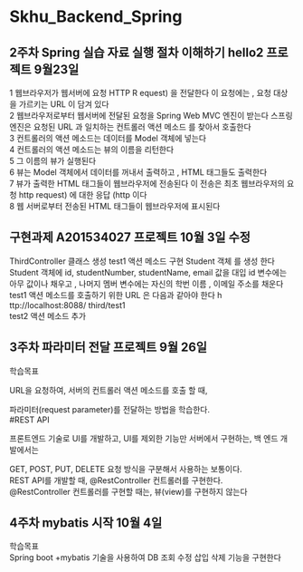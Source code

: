 # Skhu_Backend_Spring
## 2주차 Spring 실습 자료 실행 절차 이해하기 hello2 프로젝트 9월23일
1
웹브라우저가
웹서버에 요청 HTTP R equest) 을 전달한다
이
요청에는 , 요청 대상을 가르키는 URL 이 담겨 있다   
2
웹브라우저로부터
웹서버에 전달된 요청을 Spring Web MVC 엔진이 받는다
스프링
엔진은 요청된 URL 과 일치하는 컨트롤러 액션 메소드 를 찾아서 호출한다  
3
컨트롤러의
액션 메소드는 데이터를 Model 객체에 넣는다  
4
컨트롤러의
액션 메소드는 뷰의 이름을 리턴한다  
5
그
이름의 뷰가 실행된다  
6
뷰는
Model 객체에서 데이터를 꺼내서 출력하고 , HTML 태그들도 출력한다  
7
뷰가
출력한 HTML 태그들이 웹브라우저에 전송된다
이
전송은 최초 웹브라우저의 요청 http request) 에 대한 응답 (http 이다  
8
웹
서버로부터 전송된 HTML 태그들이 웹브라우저에 표시된다
## 구현과제 A201534027 프로젝트 10월 3일 수정
ThirdController 클래스 생성
test1
액션 메소드 구현
Student
객체 를 생성 한다
Student
객체에 id, studentNumber, studentName, email 값을 대입
id 변수에는 아무 값이나 채우고 , 나머지 멤버 변수에는 자신의 학번 이름 , 이메일 주소를 채운다 test1 액션 메소드를 호출하기 위한 URL 은 다음과 같아야 한다
h
ttp://localhost:8088/ third/test1  
test2 액션 메소드 추가 
## 3주차 파라미터 전달 프로젝트 9월 26일  
학습목표

URL을 요청하여, 서버의 컨트롤러 액션 메소드를 호출 할 때,

파라미터(request parameter)를 전달하는 방법을 학습한다.  
#REST API

프론트엔드 기술로 UI를 개발하고, UI를 제외한 기능만 서버에서 구현하는, 백 엔드 개발에서는

GET, POST, PUT, DELETE 요청 방식을 구분해서 사용하는 보통이다.  
REST API를 개발할 때, @RestController 컨트롤러를 구현한다.  
@RestController 컨트롤러를 구현할 때는, 뷰(view)를 구현하지 않는다  
## 4주차 mybatis 시작 10월 4일  
학습목표  
Spring boot +mybatis 기술을 사용하여 DB 조회 수정 삽입 삭제 기능을 구현한다

